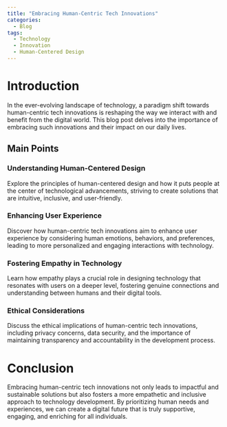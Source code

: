 ```yaml
---
title: "Embracing Human-Centric Tech Innovations"
categories:
  - Blog
tags:
  - Technology
  - Innovation
  - Human-Centered Design
---
```


# Introduction
In the ever-evolving landscape of technology, a paradigm shift towards human-centric tech innovations is reshaping the way we interact with and benefit from the digital world. This blog post delves into the importance of embracing such innovations and their impact on our daily lives.

## Main Points
### Understanding Human-Centered Design
Explore the principles of human-centered design and how it puts people at the center of technological advancements, striving to create solutions that are intuitive, inclusive, and user-friendly.

### Enhancing User Experience
Discover how human-centric tech innovations aim to enhance user experience by considering human emotions, behaviors, and preferences, leading to more personalized and engaging interactions with technology.

### Fostering Empathy in Technology
Learn how empathy plays a crucial role in designing technology that resonates with users on a deeper level, fostering genuine connections and understanding between humans and their digital tools.

### Ethical Considerations
Discuss the ethical implications of human-centric tech innovations, including privacy concerns, data security, and the importance of maintaining transparency and accountability in the development process.

# Conclusion
Embracing human-centric tech innovations not only leads to impactful and sustainable solutions but also fosters a more empathetic and inclusive approach to technology development. By prioritizing human needs and experiences, we can create a digital future that is truly supportive, engaging, and enriching for all individuals.